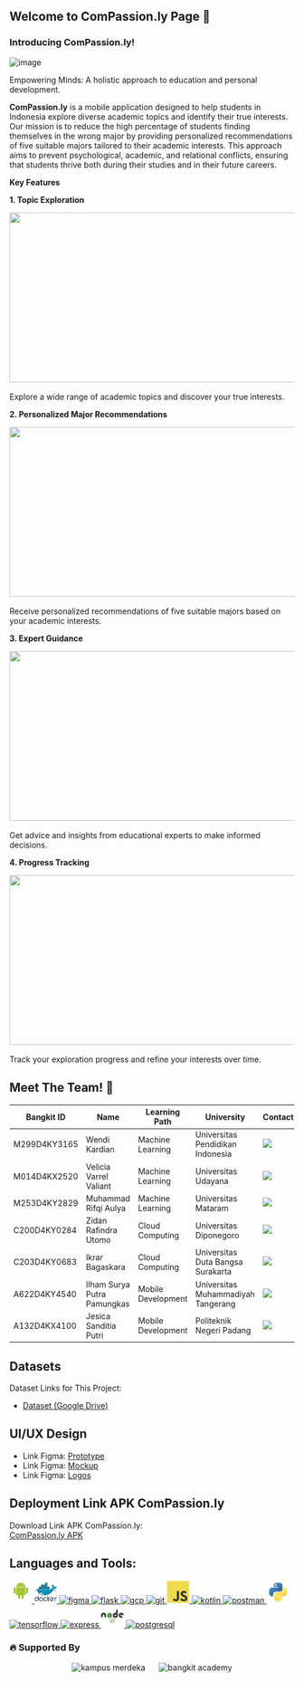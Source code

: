 ## Welcome to ComPassion.ly Page 👋

### Introducing ComPassion.ly!
![image](https://user-images.githubusercontent.com/76579538/173190863-c4ff471d-7218-4587-9cfe-8636b4e020c5.png)

Empowering Minds: A holistic approach to education and personal development.

**ComPassion.ly** is a mobile application designed to help students in Indonesia explore diverse academic topics and identify their true interests. Our mission is to reduce the high percentage of students finding themselves in the wrong major by providing personalized recommendations of five suitable majors tailored to their academic interests. This approach aims to prevent psychological, academic, and relational conflicts, ensuring that students thrive both during their studies and in their future careers.

**Key Features**

**1. Topic Exploration**

<img src="https://user-images.githubusercontent.com/76579538/174417164-86b367a2-4aa6-4c33-a3e7-5d167e8fb1de.png" width="600" height="300">

Explore a wide range of academic topics and discover your true interests.

**2. Personalized Major Recommendations**

<img src="https://user-images.githubusercontent.com/76579538/174417185-b6a363a6-5779-4d91-989b-86a522dfccf7.png" width="600" height="300">

Receive personalized recommendations of five suitable majors based on your academic interests.

**3. Expert Guidance**

<img src="https://user-images.githubusercontent.com/76579538/174417507-56233094-e201-4f7e-a290-9771cce09136.png" width="600" height="300">

Get advice and insights from educational experts to make informed decisions.

**4. Progress Tracking**

<img src="https://user-images.githubusercontent.com/76579538/174417214-752e1fa6-6aa4-44fa-8168-9bf0eb23fc91.png" width="600" height="300">

Track your exploration progress and refine your interests over time.

## Meet The Team! 👋

| Bangkit ID | Name | Learning Path | University | Contact |
| ----- | ----- | ----- | ----- | ----- |
| M299D4KY3165 | Wendi Kardian | Machine Learning | Universitas Pendidikan Indonesia | <a href="https://www.linkedin.com/in/wendi-kardian/"><img src="https://img.shields.io/badge/LinkedIn-0077B5?style=for-the-badge&logo=linkedin&logoColor=white" /></a> |
| M014D4KX2520 | Velicia Varrel Valiant | Machine Learning | Universitas Udayana | <a href="https://www.linkedin.com/in/velicia-varrel-valiant/"><img src="https://img.shields.io/badge/LinkedIn-0077B5?style=for-the-badge&logo=linkedin&logoColor=white" /></a> |
| M253D4KY2829 | Muhammad Rifqi Aulya | Machine Learning | Universitas Mataram | <a href="https://www.linkedin.com/in/muhammad-rifqi-aulya/"><img src="https://img.shields.io/badge/LinkedIn-0077B5?style=for-the-badge&logo=linkedin&logoColor=white" /></a> |
| C200D4KY0284 | Zidan Rafindra Utomo | Cloud Computing | Universitas Diponegoro | <a href="https://www.linkedin.com/in/zidan-rafindra-utomo/"><img src="https://img.shields.io/badge/LinkedIn-0077B5?style=for-the-badge&logo=linkedin&logoColor=white" /></a> |
| C203D4KY0683 | Ikrar Bagaskara | Cloud Computing | Universitas Duta Bangsa Surakarta | <a href="https://www.linkedin.com/in/ikrar-bagaskara/"><img src="https://img.shields.io/badge/LinkedIn-0077B5?style=for-the-badge&logo=linkedin&logoColor=white" /></a> |
| A622D4KY4540 | Ilham Surya Putra Pamungkas | Mobile Development | Universitas Muhammadiyah Tangerang | <a href="https://www.linkedin.com/in/ilham-surya-putra-pamungkas/"><img src="https://img.shields.io/badge/LinkedIn-0077B5?style=for-the-badge&logo=linkedin&logoColor=white" /></a> |
| A132D4KX4100 | Jesica Sanditia Putri | Mobile Development | Politeknik Negeri Padang | <a href="https://www.linkedin.com/in/jesica-sanditia-putri/"><img src="https://img.shields.io/badge/LinkedIn-0077B5?style=for-the-badge&logo=linkedin&logoColor=white" /></a> |

## Datasets

Dataset Links for This Project:

- [Dataset (Google Drive)](https://drive.google.com/file/d/1ZxhBdiosr3KM7QyXT54B6XXi7VLuqJPH/view?usp=sharing)

## UI/UX Design

- Link Figma: [Prototype](https://www.figma.com/file/9FFrTktKQ0iLkPcVJmYoQs/Sewain-Mobile-Apps?type=design&node-id=54697-440&mode=design&t=a0FtouUJTHXQp4Vq-0)
- Link Figma: [Mockup](https://www.figma.com/file/9FFrTktKQ0iLkPcVJmYoQs/Sewain-Mobile-Apps?type=design&node-id=55501-1831&mode=design&t=a0FtouUJTHXQp4Vq-0)
- Link Figma: [Logos](https://www.figma.com/file/9FFrTktKQ0iLkPcVJmYoQs/Sewain-Mobile-Apps?type=design&node-id=54697-25342&mode=design&t=a0FtouUJTHXQp4Vq-0)

## Deployment Link APK ComPassion.ly

Download Link APK ComPassion.ly:<br>
[ComPassion.ly APK](#)

## Languages and Tools:
<p align="left">
  <a href="https://developer.android.com" target="_blank" rel="noreferrer">
    <img src="https://raw.githubusercontent.com/devicons/devicon/master/icons/android/android-original-wordmark.svg" alt="android" width="40" height="40"/>
  </a>
  <a href="https://www.docker.com/" target="_blank" rel="noreferrer">
    <img src="https://raw.githubusercontent.com/devicons/devicon/master/icons/docker/docker-original-wordmark.svg" alt="docker" width="40" height="40"/>
  </a>
  <a href="https://www.figma.com/" target="_blank" rel="noreferrer">
    <img src="https://www.vectorlogo.zone/logos/figma/figma-icon.svg" alt="figma" width="40" height="40"/>
  </a>
  <a href="https://flask.palletsprojects.com/" target="_blank" rel="noreferrer">
    <img src="https://www.vectorlogo.zone/logos/pocoo_flask/pocoo_flask-icon.svg" alt="flask" width="40" height="40"/>
  </a>
  <a href="https://cloud.google.com" target="_blank" rel="noreferrer">
    <img src="https://www.vectorlogo.zone/logos/google_cloud/google_cloud-icon.svg" alt="gcp" width="40" height="40"/>
  </a>
  <a href="https://git-scm.com/" target="_blank" rel="noreferrer">
    <img src="https://www.vectorlogo.zone/logos/git-scm/git-scm-icon.svg" alt="git" width="40" height="40"/>
  </a>
  <a href="https://developer.mozilla.org/en-US/docs/Web/JavaScript" target="_blank" rel="noreferrer">
    <img src="https://raw.githubusercontent.com/devicons/devicon/master/icons/javascript/javascript-original.svg" alt="javascript" width="40" height="40"/>
  </a>
  <a href="https://kotlinlang.org" target="_blank" rel="noreferrer">
    <img src="https://www.vectorlogo.zone/logos/kotlinlang/kotlinlang-icon.svg" alt="kotlin" width="40" height="40"/>
  </a>
  <a href="https://postman.com" target="_blank" rel="noreferrer">
    <img src="https://www.vectorlogo.zone/logos/getpostman/getpostman-icon.svg" alt="postman" width="40" height="40"/>
  </a>
  <a href="https://www.python.org" target="_blank" rel="noreferrer">
    <img src="https://raw.githubusercontent.com/devicons/devicon/master/icons/python/python-original.svg" alt="python" width="40" height="40"/>
  </a>
  <a href="https://www.tensorflow.org" target="_blank" rel="noreferrer">
    <img src="https://www.vectorlogo

.zone/logos/tensorflow/tensorflow-icon.svg" alt="tensorflow" width="40" height="40"/>
  </a>
  <a href="https://expressjs.com/" target="_blank" rel="noreferrer">
    <img src="https://www.vectorlogo.zone/logos/expressjs/expressjs-icon.svg" alt="express" width="40" height="40"/>
  </a>
  <a href="https://nodejs.org/" target="_blank" rel="noreferrer">
    <img src="https://raw.githubusercontent.com/devicons/devicon/master/icons/nodejs/nodejs-original-wordmark.svg" alt="nodejs" width="40" height="40"/>
  </a>
  <a href="https://www.postgresql.org/" target="_blank" rel="noreferrer">
    <img src="https://www.vectorlogo.zone/logos/postgresql/postgresql-icon.svg" alt="postgresql" width="40" height="40"/>
  </a>
</p>

### 🔥 Supported By

<div align="center">
  <img src="https://lldikti10.id/public/img/informasi/berita/MASTER.png" height="80" alt="kampus merdeka" style="margin-right:20px;"/>
  <img src="https://storage.googleapis.com/kampusmerdeka_kemdikbud_go_id/mitra/mitra_af66db2e-0997-4f52-9cc0-a14412eeeab9.png" height="80" alt="bangkit academy" style="margin-right:left0px;"/>
</div>
